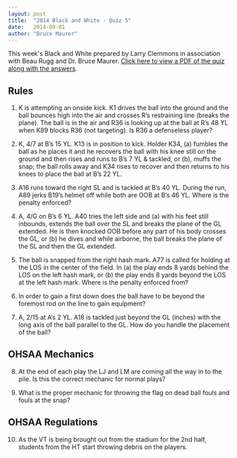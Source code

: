 ```yaml
---
layout: post
title:  "2014 Black and White - Quiz 5"
date:   2014-09-01
author: "Bruce Maurer"
---
```


This week's Black and White prepared by Larry Clemmons in association with Beau
Rugg and Dr. Bruce Maurer. [Click here to view a PDF of the quiz along with the
answers](https://storage.googleapis.com/ohsaa-websites/quizzes/2014/2014_black_and_white_quiz_5.pdf).

## Rules
1. K is attempting an onside kick. K1 drives the ball into the ground and the
   ball bounces high into the air and crosses R’s restraining line (breaks the
plane). The ball is in the air and R36 is looking up at the ball at R’s 48 YL
when K89 blocks R36 (not targeting). Is R36 a defenseless player?

2. K, 4/7 at B’s 15 YL. K13 is in position to kick. Holder K34, (a) fumbles the
   ball as he places it and he recovers the ball with his knee still on the
ground and then rises and runs to B’s 7 YL & tackled, or (b), muffs the snap;
the ball rolls away and K34 rises to recover and then returns to his knees to
place the ball at B’s 22 YL.

3. A16 runs toward the right SL and is tackled at B’s 40 YL. During the run, A89
   jerks B19’s helmet off while both are OOB at B’s 46 YL. Where is the penalty
enforced?

4. A, 4/G on B’s 6 YL. A40 tries the left side and (a) with his feet still
   inbounds, extends the ball over the SL and breaks the plane of the GL
extended. He is then knocked OOB before any part of his body crosses the GL, or
(b) he dives and while airborne, the ball breaks the plane of the SL and then
the GL extended.

5. The ball is snapped from the right hash mark. A77 is called for holding at
   the LOS in the center of the field. In (a) the play ends 8 yards behind the
LOS on the left hash mark, or (b) the play ends 8 yards beyond the LOS at the
left hash mark. Where is the penalty enforced from?

6. In order to gain a first down does the ball have to be beyond the foremost
   rod on the line to gain equipment?

7. A, 2/15 at A’s 2 YL. A18 is tackled just beyond the GL (inches) with the long
   axis of the ball parallel to the GL. How do you handle the placement of the
ball?

## OHSAA Mechanics
8. At the end of each play the LJ and LM are coming all the way in to the pile.
   Is this the correct mechanic for normal plays?

9. What is the proper mechanic for throwing the flag on dead ball fouls and
   fouls at the snap?

## OHSAA Regulations
10. As the VT is being brought out from the stadium for the 2nd half, students
    from the HT start throwing debris on the players.
